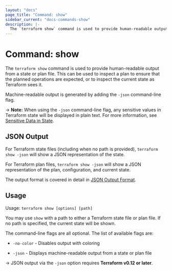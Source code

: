 ```yaml
---
layout: "docs"
page_title: "Command: show"
sidebar_current: "docs-commands-show"
description: |-
  The `terraform show` command is used to provide human-readable output from a state or plan file. This can be used to inspect a plan to ensure that the planned operations are expected, or to inspect the current state as Terraform sees it.
---
```


# Command: show

The `terraform show` command is used to provide human-readable output
from a state or plan file. This can be used to inspect a plan to ensure
that the planned operations are expected, or to inspect the current state
as Terraform sees it.

Machine-readable output is generated by adding the `-json` command-line
flag.

-> **Note:** When using the `-json` command-line flag, any sensitive values in
Terraform state will be displayed in plain text. For more information, see
[Sensitive Data in State](/docs/state/sensitive-data.html).

## JSON Output

For Terraform state files (including when no path is provided),
`terraform show -json` will show a JSON representation of the state.

For Terraform plan files, `terraform show -json` will show a JSON representation
of the plan, configuration, and current state.

The output format is covered in detail in [JSON Output Format](/docs/internals/json-format.html).

## Usage

Usage: `terraform show [options] [path]`

You may use `show` with a path to either a Terraform state file or plan
file. If no path is specified, the current state will be shown.

The command-line flags are all optional. The list of available flags are:

* `-no-color` - Disables output with coloring

* `-json` - Displays machine-readable output from a state or plan file

-> JSON output via the `-json` option requires **Terraform v0.12 or later**.
